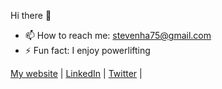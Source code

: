 Hi there 👋
- 📫 How to reach me: stevenha75@gmail.com
- ⚡ Fun fact: I enjoy powerlifting

[My website](steven-ha.com) | [LinkedIn](https://stephenajulu.com/blog) | [Twitter](https://twitter.com/stevenha75) | 
